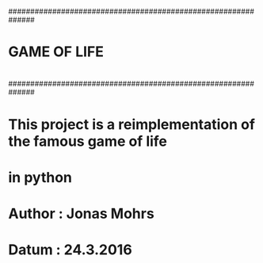 

##############################################################
#
#                    GAME OF LIFE
#
##############################################################



# This project is a reimplementation of the famous game of life
# in python




# Author : Jonas Mohrs
# Datum  : 24.3.2016
